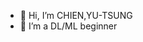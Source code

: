 - 👋 Hi, I’m CHIEN,YU-TSUNG
- 🌱 I’m a DL/ML beginner

<!---
jack123427/jack123427 is a ✨ special ✨ repository because its `README.md` (this file) appears on your GitHub profile.
You can click the Preview link to take a look at your changes.
--->
